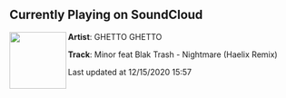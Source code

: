 ## Currently Playing on SoundCloud

[<img align="left" width="100" src="https://i1.sndcdn.com/artworks-77tjLurboe347Do7-UzHC0A-t50x50.jpg">](https://soundcloud.com/ghettoghettorecords/minor-feat-blak-trash-nightmare-haelix-remix?in=ghettoghettorecords/sets/minor-feat-blak-trash-nightmare-remixes)

**Artist**: GHETTO GHETTO 

**Track**: Minor feat Blak Trash - Nightmare (Haelix Remix)

Last updated at 12/15/2020 15:57
